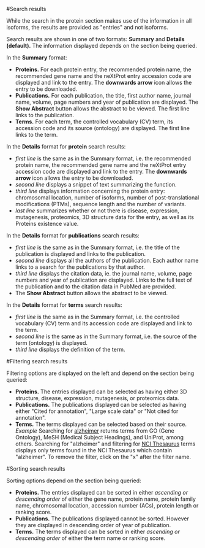 #Search results

While the search in the protein section makes use of the information in all isoforms, the results are provided as "entries" and not isoforms. 

Search results are shown in one of two formats: **Summary** and **Details (default).** The information displayed depends on the section being queried.

In the **Summary** format:

* **Proteins.** For each protein entry, the recommended protein name, the recommended gene name and the neXtProt entry accession code are displayed and link to the entry. The **downwards arrow** icon allows the entry to be downloaded. 
* **Publications.** For each publication, the title, first author name, journal name, volume, page numbers and year of publication are displayed. The **Show Abstract** button allows the abstract to be viewed. The first line links to the publication.
* **Terms.** For each term, the controlled vocabulary (CV) term, its accession code and its source (ontology) are displayed. The first line links to the term. 

In the **Details** format for **protein** search results:

* _first line_ is the same as in the Summary format, i.e. the recommended protein name, the recommended gene name and the neXtProt entry accession code are displayed and link to the entry. The **downwards arrow** icon allows the entry to be downloaded.
* _second line_ displays a snippet of text summarizing the function.
* _third line_ displays information concerning the protein entry: chromosomal location, number of isoforms, number of post-translational modifications (PTMs), sequence length and the number of variants.
* _last line_ summarizes whether or not there is disease, expression, mutagenesis, proteomics, 3D structure data for the entry, as well as its Proteins existence value.

In the **Details** format for **publications** search results:

* _first line_ is the same as in the Summary format, i.e. the title of the publication is displayed and links to the publication.
* _second line_ displays all the authors of the publication. Each author name links to a search for the publications by that author.
* _third line_ displays the citation data, ie. the journal name, volume, page numbers and year of publication are displayed. Links to the full text of the publication and to the citation data in PubMed are provided.
* The **Show Abstract** button allows the abstract to be viewed.

In the **Details** format for **terms** search results: 

* _first line_ is the same as in the Summary format, i.e. the controlled vocabulary (CV) term and its accession code are displayed and link to the term.
* _second line_ is the same as in the Summary format, i.e. the source of the term (ontology) is displayed.
* _third line_ displays the definition of the term.

#Filtering search results

Filtering options are displayed on the left and depend on the section being queried:

* **Proteins.** The entries displayed can be selected as having either 3D structure, disease, expression, mutagenesis, or proteomics data. 
* **Publications.** The publications displayed can be selected as having either "Cited for annotation", "Large scale data" or "Not cited for annotation". 
* **Terms.** The terms displayed can be selected based on their source. _Example_ Searching for [alzheimer](terms/search?query=alzheimer) returns terms from GO (Gene Ontology), MeSH (Medical Subject Headings), and UniProt, among others. Searching for "alzheimer" and filtering for [NCI Thesaurus](terms/search?query=alzheimer&filter=ncithesaurus) terms displays only terms found in the NCI Thesaurus which contain "alzheimer". To remove the filter, click on the "x" after the filter name.

#Sorting search results

Sorting options depend on the section being queried:

* **Proteins.** The entries displayed can be sorted in either _ascending or descending order_ of either the gene name, protein name, protein family name, chromosomal location, accession number (ACs), protein length or ranking score. 
* **Publications.** The publications displayed cannot be sorted. However they are displayed in descending order of year of publication. 
* **Terms.** The terms displayed can be sorted in either _ascending or descending order_ of either the term name or ranking score. 
